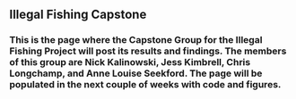 ## Illegal Fishing Capstone

### This is the page where the Capstone Group for the Illegal Fishing Project will post its results and findings. The members of this group are Nick Kalinowski, Jess Kimbrell, Chris Longchamp, and Anne Louise Seekford. The page will be populated in the next couple of weeks with code and figures. 
